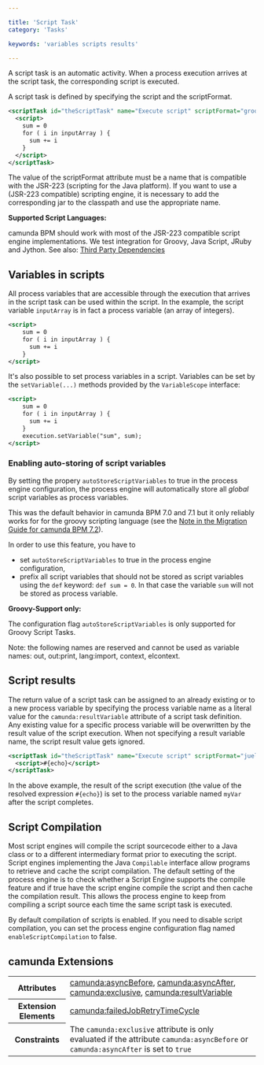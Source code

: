 ```yaml
---

title: 'Script Task'
category: 'Tasks'

keywords: 'variables scripts results'

---
```


A script task is an automatic activity. When a process execution arrives at the script task, the corresponding script is executed.

<div data-bpmn-symbol="scripttask" data-bpmn-symbol-name="Script Task"></div>

A script task is defined by specifying the script and the scriptFormat.

```xml
<scriptTask id="theScriptTask" name="Execute script" scriptFormat="groovy">
  <script>
    sum = 0
    for ( i in inputArray ) {
      sum += i
    }
  </script>
</scriptTask>
```

The value of the scriptFormat attribute must be a name that is compatible with the JSR-223 (scripting for the Java platform). If you want to use a (JSR-223 compatible) scripting engine, it is necessary to add the corresponding jar to the classpath and use the appropriate name.

<div class="alert alert-info">
  <strong>Supported Script Languages:</strong>
  <p>
    camunda BPM should work with most of the JSR-223 compatible script engine implementations. 
    We test integration for Groovy, Java Script, JRuby and Jython. See also: <a href="ref:/guides/user-guide/#introduction-third-party-libraries-process-engine">Third Party Dependencies</a>
  </p>
</div>

## Variables in scripts

All process variables that are accessible through the execution that arrives in
the script task can be used within the script. In the example, the script
variable `inputArray` is in fact a process variable (an array of integers).

```xml
<script>
    sum = 0
    for ( i in inputArray ) {
      sum += i
    }
</script>
```

It's also possible to set process variables in a script. Variables can be set by the 
`setVariable(...)` methods provided by the `VariableScope` interface: 


```xml
<script>
    sum = 0
    for ( i in inputArray ) {
      sum += i
    }
    execution.setVariable("sum", sum);
</script>
```

### Enabling auto-storing of script variables

By setting the propery `autoStoreScriptVariables` to true in the process engine
configuration, the process engine will automatically store all _global_ script
variables as process variables.
 
This was the default behavior in camunda BPM 7.0 and 7.1 but it only reliably works for
for the groovy scripting language 
(see the [Note in the Migration Guide for camunda BPM 7.2](ref:/guides/migration-guide/#migrate-from-camunda-bpm-71-to-72-migrate-process-engine-configuration-set-autostorescriptvariables)).

In order to use this feature, you have to 

* set `autoStoreScriptVariables` to true in the process engine configuration,
* prefix all script variables that should not be stored as script variables using the `def`
  keyword: `def sum = 0`. In that case the variable `sum` will not
  be stored as process variable.


<div class="alert alert-info">
  <strong>Groovy-Support only:</strong>
  <p>
    The configuration flag <code>autoStoreScriptVariables</code> is only supported for Groovy Script Tasks.
  </p>
</div>

Note: the following names are reserved and cannot be used as variable names: out, out:print, lang:import, context, elcontext.

## Script results

The return value of a script task can be assigned to an already existing or to a new process variable by specifying the process variable name as a literal value for the `camunda:resultVariable` attribute of a script task definition. Any existing value for a specific process variable will be overwritten by the result value of the script execution. When not specifying a result variable name, the script result value gets ignored.

```xml
<scriptTask id="theScriptTask" name="Execute script" scriptFormat="juel" camunda:resultVariable="myVar">
  <script>#{echo}</script>
</scriptTask>
```

In the above example, the result of the script execution (the value of the resolved expression `#{echo}`) is set to the process variable named `myVar` after the script completes.

## Script Compilation

Most script engines will compile the script sourcecode either to a Java class
or to a different intermediary format prior to executing the script. Script
engines implementing the Java `Compilable` interface allow programs to retrieve
and cache the script compilation. The default setting of the process engine is
to check whether a Script Engine supports the compile feature and if true have
the script engine compile the script and then cache the compilation result.
This allows the process engine to keep from compiling a script source each time
the same script task is executed. 

By default compilation of scripts is enabled. If you need to disable script
compilation, you can set the process engine configuration flag named
`enableScriptCompilation` to false.

## camunda Extensions

<table class="table table-striped">
  <tr>
    <th>Attributes</th>
    <td>
      <a href="ref:#custom-extensions-camunda-extension-attributes-camundaasyncbefore">camunda:asyncBefore</a>,
      <a href="ref:#custom-extensions-camunda-extension-attributes-camundaasyncafter">camunda:asyncAfter</a>,
      <a href="ref:#custom-extensions-camunda-extension-attributes-camundaexclusive">camunda:exclusive</a>,
      <a href="ref:#custom-extensions-camunda-extension-attributes-camundaresultvariable">camunda:resultVariable</a>
    </td>
  </tr>
  <tr>
    <th>Extension Elements</th>
    <td>
      <a href="ref:#custom-extensions-camunda-extension-elements-camundafailedjobretrytimecycle">camunda:failedJobRetryTimeCycle</a>
    </td>
  </tr>
  <tr>
    <th>Constraints</th>
    <td>
      The <code>camunda:exclusive</code> attribute is only evaluated if the attribute
      <code>camunda:asyncBefore</code> or <code>camunda:asyncAfter</code> is set to <code>true</code>
    </td>
  </tr>
</table>

